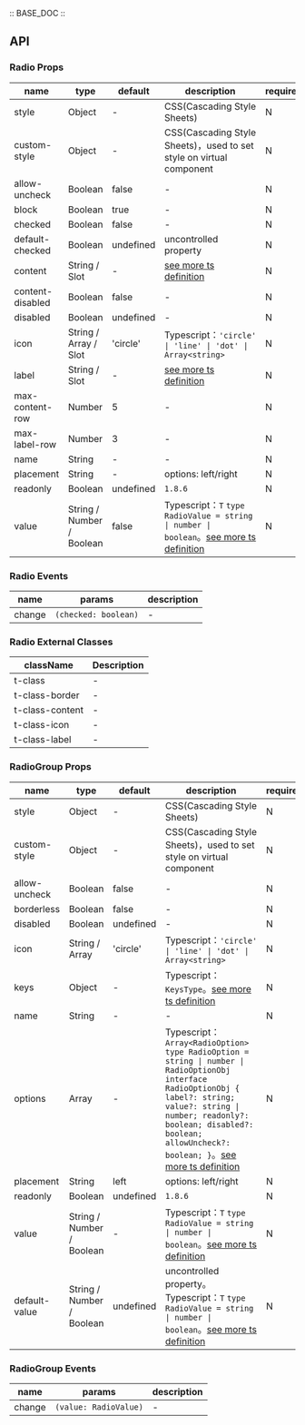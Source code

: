 :: BASE_DOC ::

## API

### Radio Props

name | type | default | description | required
-- | -- | -- | -- | --
style | Object | - | CSS(Cascading Style Sheets) | N
custom-style | Object | - | CSS(Cascading Style Sheets)，used to set style on virtual component | N
allow-uncheck | Boolean | false | \- | N
block | Boolean | true | \- | N
checked | Boolean | false | \- | N
default-checked | Boolean | undefined | uncontrolled property | N
content | String / Slot | - | [see more ts definition](https://github.com/Tencent/tdesign-miniprogram/blob/develop/packages/components/common/common.ts) | N
content-disabled | Boolean | false | \- | N
disabled | Boolean | undefined | \- | N
icon | String / Array / Slot | 'circle' | Typescript：`'circle' \| 'line' \| 'dot' \| Array<string>` | N
label | String / Slot | - | [see more ts definition](https://github.com/Tencent/tdesign-miniprogram/blob/develop/packages/components/common/common.ts) | N
max-content-row | Number | 5 | \- | N
max-label-row | Number | 3 | \- | N
name | String | - | \- | N
placement | String | - | options: left/right | N
readonly | Boolean | undefined | `1.8.6` | N
value | String / Number / Boolean | false | Typescript：`T` `type RadioValue = string \| number \| boolean`。[see more ts definition](https://github.com/Tencent/tdesign-miniprogram/tree/develop/packages/components/radio/type.ts) | N

### Radio Events

name | params | description
-- | -- | --
change | `(checked: boolean)` | \-

### Radio External Classes

className | Description
-- | --
t-class | \-
t-class-border | \-
t-class-content | \-
t-class-icon | \-
t-class-label | \-


### RadioGroup Props

name | type | default | description | required
-- | -- | -- | -- | --
style | Object | - | CSS(Cascading Style Sheets) | N
custom-style | Object | - | CSS(Cascading Style Sheets)，used to set style on virtual component | N
allow-uncheck | Boolean | false | \- | N
borderless | Boolean | false | \- | N
disabled | Boolean | undefined | \- | N
icon | String / Array | 'circle' | Typescript：`'circle' \| 'line' \| 'dot' \| Array<string>` | N
keys | Object | - | Typescript：`KeysType`。[see more ts definition](https://github.com/Tencent/tdesign-miniprogram/blob/develop/packages/components/common/common.ts) | N
name | String | - | \- | N
options | Array | - | Typescript：`Array<RadioOption>` `type RadioOption = string \| number \| RadioOptionObj` `interface RadioOptionObj { label?: string; value?: string \| number; readonly?: boolean; disabled?: boolean; allowUncheck?: boolean; }`。[see more ts definition](https://github.com/Tencent/tdesign-miniprogram/tree/develop/packages/components/radio-group/type.ts) | N
placement | String | left | options: left/right | N
readonly | Boolean | undefined | `1.8.6` | N
value | String / Number / Boolean | - | Typescript：`T` `type RadioValue = string \| number \| boolean`。[see more ts definition](https://github.com/Tencent/tdesign-miniprogram/tree/develop/packages/components/radio-group/type.ts) | N
default-value | String / Number / Boolean | undefined | uncontrolled property。Typescript：`T` `type RadioValue = string \| number \| boolean`。[see more ts definition](https://github.com/Tencent/tdesign-miniprogram/tree/develop/packages/components/radio-group/type.ts) | N

### RadioGroup Events

name | params | description
-- | -- | --
change | `(value: RadioValue)` | \-
